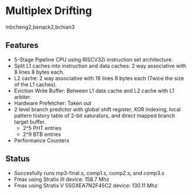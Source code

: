 # Multiplex Drifting
  mbcheng2,benack2,bchian3


## Features
- 5-Stage Pipeline CPU using RISCV32i instruction set architecture.
- Split L1 caches into instruction and data caches: 2 way associative with 8 lines 8 bytes each.
- L2 cache: 2 way associative with 16 lines 8 bytes each (Twice the size of the L1 caches).
- Eviction Write Buffer: Between L1 data cache and L2 cache with L1 arbiter.
- Hardware Prefetcher: Taken out
- 2 level branch predictor with global shift register, XOR indexing, local pattern history table of 2-bit saturators, and direct mapped branch target buffer.
	- 2^5 PHT entries
	- 2^9 BTB entries
- Performance Counters

## Status
- Succesfully runs mp3-final.s, comp1.s, comp2.s, and comp3.s
- Fmax using Stratix III device: 158.7 Mhz
- Fmax using Stratix V 5SGXEA7N2F45C2 device: 130.11 Mhz
